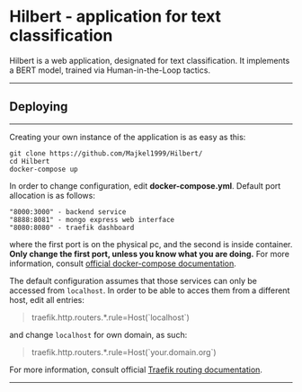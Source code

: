 
# Hilbert - application for text classification


Hilbert is a web application, designated for text classification. It implements a BERT model, trained via Human-in-the-Loop tactics.

---
## Deploying

---

Creating your own instance of the application is as easy as this:

```
git clone https://github.com/Majkel1999/Hilbert/
cd Hilbert
docker-compose up 
```

In order to change configuration, edit **docker-compose.yml**. Default port allocation is as follows:

    "8000:3000" - backend service
    "8888:8081" - mongo express web interface
    "8080:8080" - traefik dashboard

where the first port is on the physical pc, and the second is inside container. **Only change the first port, unless you know what you are doing.** For more information, consult [official docker-compose documentation](https://docs.docker.com/compose/).

The default configuration assumes that those services can only be accessed from `localhost`. In order to be able to acces them from a different host, edit all entries:

> traefik.http.routers.*.rule=Host(\`localhost\`)

and change `localhost` for own domain, as such:

> traefik.http.routers.*.rule=Host(\`your.domain.org\`)

For more information, consult official [Traefik routing documentation](https://doc.traefik.io/traefik/routing/overview/).

---